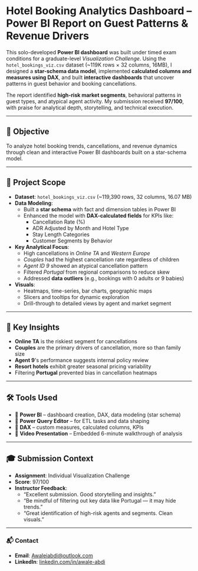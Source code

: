 # Hotel Booking Analytics Dashboard – Power BI Report on Guest Patterns & Revenue Drivers

This solo-developed **Power BI dashboard** was built under timed exam conditions for a graduate-level *Visualization Challenge*. Using the `hotel_bookings_viz.csv` dataset (~119K rows × 32 columns, 16MB), I designed a **star-schema data model**, implemented **calculated columns and measures using DAX**, and built **interactive dashboards** that uncover patterns in guest behavior and booking cancellations.

The report identified **high-risk market segments**, behavioral patterns in guest types, and atypical agent activity. My submission received **97/100**, with praise for analytical depth, storytelling, and technical execution.

---

## 🎯 Objective

To analyze hotel booking trends, cancellations, and revenue dynamics through clean and interactive Power BI dashboards built on a star-schema model.

---

## 📁 Project Scope

- **Dataset**: `hotel_bookings_viz.csv` (~119,390 rows, 32 columns, 16.07 MB)
- **Data Modeling**:
  - Built a **star schema** with fact and dimension tables in Power BI
  - Enhanced the model with **DAX-calculated fields** for KPIs like:
    - Cancellation Rate (%)
    - ADR Adjusted by Month and Hotel Type
    - Stay Length Categories
    - Customer Segments by Behavior
- **Key Analytical Focus**:
  - High cancellations in *Online TA* and *Western Europe*
  - *Couples* had the highest cancellation rate regardless of children
  - *Agent ID 9* showed an atypical cancellation pattern
  - Filtered *Portugal* from regional comparisons to reduce skew
  - Addressed **data outliers** (e.g., bookings with 0 adults or 9 babies)
- **Visuals**:
  - Heatmaps, time-series, bar charts, geographic maps
  - Slicers and tooltips for dynamic exploration
  - Drill-through to detailed views by agent and market segment

---

## 🧠 Key Insights

- **Online TA** is the riskiest segment for cancellations  
- **Couples** are the primary drivers of cancellation, more so than family size  
- **Agent 9**'s performance suggests internal policy review  
- **Resort hotels** exhibit greater seasonal pricing variability  
- Filtering **Portugal** prevented bias in cancellation heatmaps

---

## 🛠️ Tools Used

- 🧱 **Power BI** – dashboard creation, DAX, data modeling (star schema)  
- 🧼 **Power Query Editor** – for ETL tasks and data shaping  
- 📐 **DAX** – custom measures, calculated columns, KPIs  
- 🎥 **Video Presentation** – Embedded 6-minute walkthrough of analysis

---

## 🎓 Submission Context

- **Assignment**: Individual Visualization Challenge  
- **Score**: 97/100  
- **Instructor Feedback**:
  - “Excellent submission. Good storytelling and insights.”
  - “Be mindful of filtering out key data like Portugal — it may hide trends.”
  - “Great identification of high-risk agents and segments. Clean visuals.”

---

### 📬 Contact

- **Email**: Awaleiabdi@outlook.com  
- **LinkedIn**: [linkedin.com/in/awale-abdi](https://www.linkedin.com/in/awale-abdi/)
